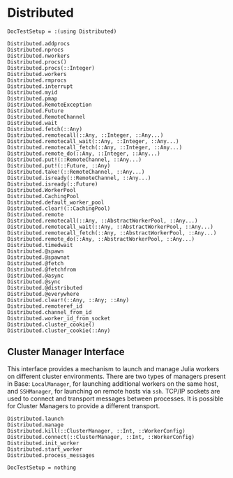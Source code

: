 # Distributed

```@meta
DocTestSetup = :(using Distributed)
```

```@docs
Distributed.addprocs
Distributed.nprocs
Distributed.nworkers
Distributed.procs()
Distributed.procs(::Integer)
Distributed.workers
Distributed.rmprocs
Distributed.interrupt
Distributed.myid
Distributed.pmap
Distributed.RemoteException
Distributed.Future
Distributed.RemoteChannel
Distributed.wait
Distributed.fetch(::Any)
Distributed.remotecall(::Any, ::Integer, ::Any...)
Distributed.remotecall_wait(::Any, ::Integer, ::Any...)
Distributed.remotecall_fetch(::Any, ::Integer, ::Any...)
Distributed.remote_do(::Any, ::Integer, ::Any...)
Distributed.put!(::RemoteChannel, ::Any...)
Distributed.put!(::Future, ::Any)
Distributed.take!(::RemoteChannel, ::Any...)
Distributed.isready(::RemoteChannel, ::Any...)
Distributed.isready(::Future)
Distributed.WorkerPool
Distributed.CachingPool
Distributed.default_worker_pool
Distributed.clear!(::CachingPool)
Distributed.remote
Distributed.remotecall(::Any, ::AbstractWorkerPool, ::Any...)
Distributed.remotecall_wait(::Any, ::AbstractWorkerPool, ::Any...)
Distributed.remotecall_fetch(::Any, ::AbstractWorkerPool, ::Any...)
Distributed.remote_do(::Any, ::AbstractWorkerPool, ::Any...)
Distributed.timedwait
Distributed.@spawn
Distributed.@spawnat
Distributed.@fetch
Distributed.@fetchfrom
Distributed.@async
Distributed.@sync
Distributed.@distributed
Distributed.@everywhere
Distributed.clear!(::Any, ::Any; ::Any)
Distributed.remoteref_id
Distributed.channel_from_id
Distributed.worker_id_from_socket
Distributed.cluster_cookie()
Distributed.cluster_cookie(::Any)
```

## Cluster Manager Interface

This interface provides a mechanism to launch and manage Julia workers on different cluster environments.
There are two types of managers present in Base: `LocalManager`, for launching additional workers on the
same host, and `SSHManager`, for launching on remote hosts via `ssh`. TCP/IP sockets are used to connect
and transport messages between processes. It is possible for Cluster Managers to provide a different transport.

```@docs
Distributed.launch
Distributed.manage
Distributed.kill(::ClusterManager, ::Int, ::WorkerConfig)
Distributed.connect(::ClusterManager, ::Int, ::WorkerConfig)
Distributed.init_worker
Distributed.start_worker
Distributed.process_messages
```

```@meta
DocTestSetup = nothing
```
